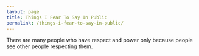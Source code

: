 ```yaml
---
layout: page
title: Things I Fear To Say In Public
permalink: /things-i-fear-to-say-in-public/
---
```

There are many people who have respect and power only because people see other people respecting them.